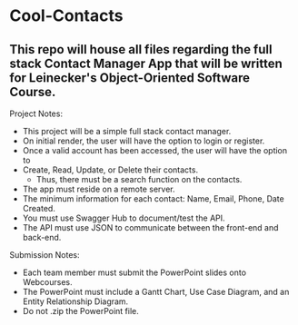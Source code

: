 # Cool-Contacts
This repo will house all files regarding the full stack Contact Manager App that will be written for Leinecker's Object-Oriented Software Course.
---
Project Notes:
* This project will be a simple full stack contact manager.
* On initial render, the user will have the option to login or register.
* Once a valid account has been accessed, the user will have the option to
* Create, Read, Update, or Delete their contacts.
  * Thus, there must be a search function on the contacts.
* The app must reside on a remote server.
* The minimum information for each contact: Name, Email, Phone, Date Created.
* You must use Swagger Hub to document/test the API.
* The API must use JSON to communicate between the front-end and back-end.

Submission Notes:
* Each team member must submit the PowerPoint slides onto Webcourses.
* The PowerPoint must include a Gantt Chart, Use Case Diagram, and an Entity Relationship Diagram.
* Do not .zip the PowerPoint file.
